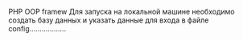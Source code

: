 PHP OOP framew
Для запуска на локальной машине необходимо создать базу данных и указать данные для входа в файле config..................
